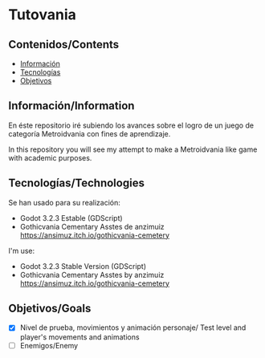 # Tutovania

## Contenidos/Contents

- [Información](#Información)
- [Tecnologías](#Tecnologías)
- [Objetivos](#Objetivos)

## Información/Information

En éste repositorio iré subiendo los avances sobre el logro de un juego de categoría Metroidvania con fines de aprendizaje.

In this repository you will see my attempt to make a Metroidvania like game with academic purposes.

## Tecnologías/Technologies

Se han usado para su realización:

- Godot 3.2.3 Estable (GDScript)
- Gothicvania Cementary Asstes de anzimuiz https://ansimuz.itch.io/gothicvania-cemetery

I'm use:

- Godot 3.2.3 Stable Version (GDScript)
- Gothicvania Cementary Asstes by anzimuiz https://ansimuz.itch.io/gothicvania-cemetery


## Objetivos/Goals

- [x] Nivel de prueba, movimientos y animación personaje/ Test level and player's movements and animations
- [ ] Enemigos/Enemy
